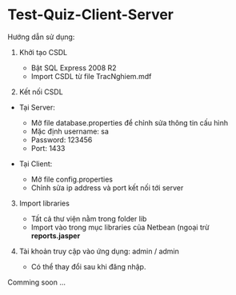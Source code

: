 # Test-Quiz-Client-Server
Hướng dẫn sử dụng:
1. Khởi tạo CSDL
	- Bật SQL Express 2008 R2
	- Import CSDL từ file TracNghiem.mdf

2. Kết nối CSDL
  * Tại Server:
	- Mở file database.properties để chỉnh sửa thông tin cấu hình
	- Mặc định username: sa
	- Password: 123456
	- Port: 1433
	
  * Tại Client:
    - Mở file config.properties
    - Chỉnh sửa ip address và port kết nối tới server
    
3. Import libraries
	- Tất cả thư viện nằm trong folder lib
	- Import vào trong mục libraries của Netbean (ngoại trừ <b>reports.jasper</b>

4. Tài khoản truy cập vào ứng dụng: admin / admin 
	- Có thể thay đổi sau khi đăng nhập.
	
Comming soon ...
		
